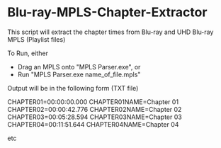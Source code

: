 # Blu-ray-MPLS-Chapter-Extractor
This script will extract the chapter times from Blu-ray and UHD Blu-ray MPLS (Playlist files)

To Run, either
- Drag an MPLS onto "MPLS Parser.exe", or
- Run "MPLS Parser.exe name_of_file.mpls"

Output will be in the following form (TXT file)

  CHAPTER01=00:00:00.000
  CHAPTER01NAME=Chapter 01
  CHAPTER02=00:00:42.776
  CHAPTER02NAME=Chapter 02
  CHAPTER03=00:05:28.594
  CHAPTER03NAME=Chapter 03
  CHAPTER04=00:11:51.644
  CHAPTER04NAME=Chapter 04

etc
